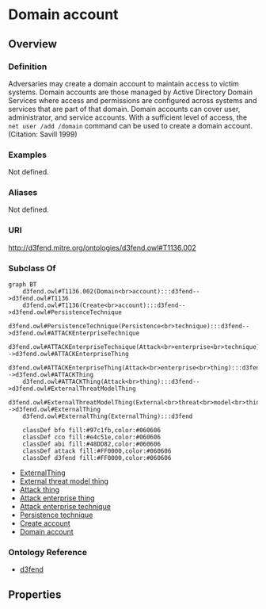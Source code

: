 # Domain account

## Overview

### Definition
Adversaries may create a domain account to maintain access to victim systems. Domain accounts are those managed by Active Directory Domain Services where access and permissions are configured across systems and services that are part of that domain. Domain accounts can cover user, administrator, and service accounts. With a sufficient level of access, the <code>net user /add /domain</code> command can be used to create a domain account.(Citation: Savill 1999)

### Examples
Not defined.

### Aliases
Not defined.

### URI
http://d3fend.mitre.org/ontologies/d3fend.owl#T1136.002

### Subclass Of
```mermaid
graph BT
    d3fend.owl#T1136.002(Domain<br>account):::d3fend-->d3fend.owl#T1136
    d3fend.owl#T1136(Create<br>account):::d3fend-->d3fend.owl#PersistenceTechnique
    d3fend.owl#PersistenceTechnique(Persistence<br>technique):::d3fend-->d3fend.owl#ATTACKEnterpriseTechnique
    d3fend.owl#ATTACKEnterpriseTechnique(Attack<br>enterprise<br>technique):::d3fend-->d3fend.owl#ATTACKEnterpriseThing
    d3fend.owl#ATTACKEnterpriseThing(Attack<br>enterprise<br>thing):::d3fend-->d3fend.owl#ATTACKThing
    d3fend.owl#ATTACKThing(Attack<br>thing):::d3fend-->d3fend.owl#ExternalThreatModelThing
    d3fend.owl#ExternalThreatModelThing(External<br>threat<br>model<br>thing):::d3fend-->d3fend.owl#ExternalThing
    d3fend.owl#ExternalThing(ExternalThing):::d3fend
    
    classDef bfo fill:#97c1fb,color:#060606
    classDef cco fill:#e4c51e,color:#060606
    classDef abi fill:#48DD82,color:#060606
    classDef attack fill:#FF0000,color:#060606
    classDef d3fend fill:#FF0000,color:#060606
```

- [ExternalThing](/docs/ontology/reference/model/ExternalThing/ExternalThing.md)
- [External threat model thing](/docs/ontology/reference/model/ExternalThing/External%20threat%20model%20thing/External%20threat%20model%20thing.md)
- [Attack thing](/docs/ontology/reference/model/ExternalThing/External%20threat%20model%20thing/Attack%20thing/Attack%20thing.md)
- [Attack enterprise thing](/docs/ontology/reference/model/ExternalThing/External%20threat%20model%20thing/Attack%20thing/Attack%20enterprise%20thing/Attack%20enterprise%20thing.md)
- [Attack enterprise technique](/docs/ontology/reference/model/ExternalThing/External%20threat%20model%20thing/Attack%20thing/Attack%20enterprise%20thing/Attack%20enterprise%20technique/Attack%20enterprise%20technique.md)
- [Persistence technique](/docs/ontology/reference/model/ExternalThing/External%20threat%20model%20thing/Attack%20thing/Attack%20enterprise%20thing/Attack%20enterprise%20technique/Persistence%20technique/Persistence%20technique.md)
- [Create account](/docs/ontology/reference/model/ExternalThing/External%20threat%20model%20thing/Attack%20thing/Attack%20enterprise%20thing/Attack%20enterprise%20technique/Persistence%20technique/Create%20account/Create%20account.md)
- [Domain account](/docs/ontology/reference/model/ExternalThing/External%20threat%20model%20thing/Attack%20thing/Attack%20enterprise%20thing/Attack%20enterprise%20technique/Persistence%20technique/Create%20account/Domain%20account/Domain%20account.md)


### Ontology Reference
- [d3fend](http://d3fend.mitre.org/ontologies/d3fend.owl#)

## Properties

